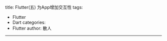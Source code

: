 title: Flutter(五) 为App增加交互性
tags:
  - Flutter
  - Dart
categories:
  - Flutter
author: 散人
---
<!--stackedit_data:
eyJoaXN0b3J5IjpbMTcwNTQyNDQwOV19
-->